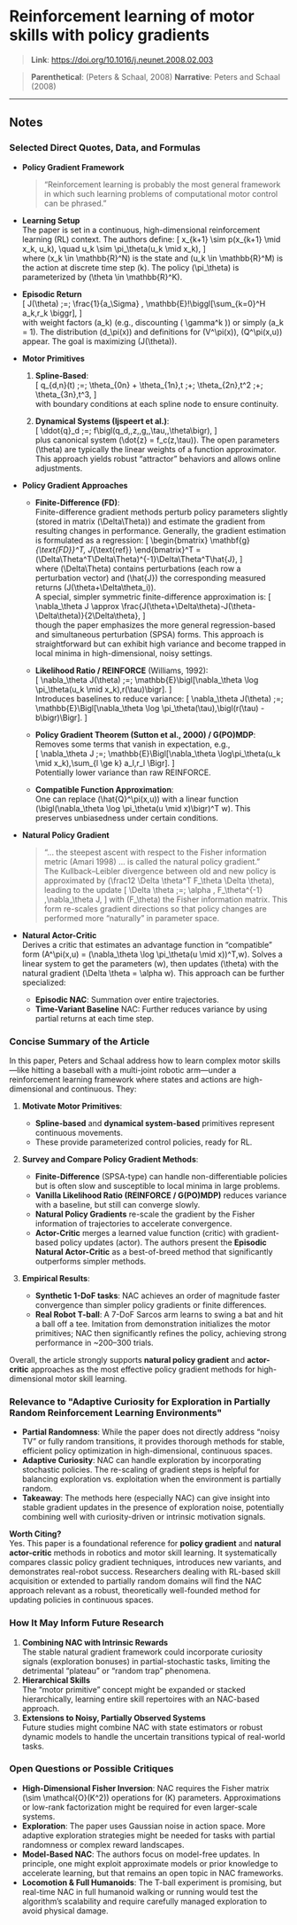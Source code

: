 # Reinforcement learning of motor skills with policy gradients

> **Link**: <https://doi.org/10.1016/j.neunet.2008.02.003>

> **Parenthetical**: (Peters & Schaal, 2008)
> **Narrative**: Peters and Schaal (2008)

---

## Notes

### Selected Direct Quotes, Data, and Formulas

- **Policy Gradient Framework**  
  > “Reinforcement learning is probably the most general framework in which such learning problems of computational motor control can be phrased.”

- **Learning Setup**  
  The paper is set in a continuous, high-dimensional reinforcement learning (RL) context. The authors define:
  \[
    x_{k+1} \sim p(x_{k+1} \mid x_k, u_k), \quad u_k \sim \pi_\theta(u_k \mid x_k),
  \]  
  where \(x_k \in \mathbb{R}^N\) is the state and \(u_k \in \mathbb{R}^M\) is the action at discrete time step \(k\). The policy \(\pi_\theta\) is parameterized by \(\theta \in \mathbb{R}^K\).

- **Episodic Return**  
  \[
    J(\theta) \;=\; \frac{1}{a_\Sigma} \, \mathbb{E}\!\biggl[\sum_{k=0}^H a_k\,r_k \biggr],
  \]  
  with weight factors \(a_k\) (e.g., discounting \( \gamma^k \)) or simply \(a_k = 1\). The distribution \(d_\pi(x)\) and definitions for \(V^\pi(x)\), \(Q^\pi(x,u)\) appear. The goal is maximizing \(J(\theta)\).

- **Motor Primitives**  
  1. **Spline-Based**:  
     \[
       q_{d,n}(t) \;=\; \theta_{0n} + \theta_{1n}\,t \;+\; \theta_{2n}\,t^2 \;+\; \theta_{3n}\,t^3,
     \]  
     with boundary conditions at each spline node to ensure continuity.

  2. **Dynamical Systems (Ijspeert et al.)**:  
     \[
       \ddot{q}_d \;=\; f\bigl(q_d,\,z,\,g,\,\tau,\,\theta\bigr),
     \]  
     plus canonical system \(\dot{z} = f_c(z,\tau)\). The open parameters \(\theta\) are typically the linear weights of a function approximator. This approach yields robust “attractor” behaviors and allows online adjustments.

- **Policy Gradient Approaches**  
  - **Finite-Difference (FD)**:  
    Finite-difference gradient methods perturb policy parameters slightly (stored in matrix \(\Delta\Theta\)) and estimate the gradient from resulting changes in performance. Generally, the gradient estimation is formulated as a regression:
    \[
      \begin{bmatrix}
      \mathbf{g}_{\text{FD}}^T, J_{\text{ref}}
      \end{bmatrix}^T 
      = (\Delta\Theta^T\Delta\Theta)^{-1}\Delta\Theta^T\hat{J},
    \]  
    where \(\Delta\Theta\) contains perturbations (each row a perturbation vector) and \(\hat{J}\) the corresponding measured returns \(J(\theta+\Delta\theta_i)\).  
    A special, simpler symmetric finite-difference approximation is:
    \[
      \nabla_\theta J \approx \frac{J(\theta+\Delta\theta)-J(\theta-\Delta\theta)}{2\Delta\theta},
    \]  
    though the paper emphasizes the more general regression-based and simultaneous perturbation (SPSA) forms. This approach is straightforward but can exhibit high variance and become trapped in local minima in high-dimensional, noisy settings.

  - **Likelihood Ratio / REINFORCE** (Williams, 1992):  
    \[
      \nabla_\theta J(\theta) \;=\; \mathbb{E}\bigl[\nabla_\theta \log \pi_\theta(u_k \mid x_k)\,r(\tau)\bigr].
    \]  
    Introduces baselines to reduce variance:
    \[
      \nabla_\theta J(\theta) \;=\; \mathbb{E}\Bigl[\nabla_\theta \log \pi_\theta(\tau)\,\bigl(r(\tau) - b\bigr)\Bigr].
    \]

  - **Policy Gradient Theorem (Sutton et al., 2000) / G(PO)MDP**:  
    Removes some terms that vanish in expectation, e.g.,  
    \[
      \nabla_\theta J \;=\; \mathbb{E}\Bigl[\nabla_\theta \log\pi_\theta(u_k \mid x_k)\,\sum_{l \ge k} a_l\,r_l \Bigr].
    \]  
    Potentially lower variance than raw REINFORCE.

  - **Compatible Function Approximation**:  
    One can replace \(\hat{Q}^\pi(x,u)\) with a linear function \(\bigl(\nabla_\theta \log \pi_\theta(u \mid x)\bigr)^T w\). This preserves unbiasedness under certain conditions.

- **Natural Policy Gradient**  
  > “... the steepest ascent with respect to the Fisher information metric (Amari 1998) ... is called the natural policy gradient.”  
  The Kullback–Leibler divergence between old and new policy is approximated by \(\frac12 \Delta \theta^T F_\theta \Delta \theta\), leading to the update
  \[
    \Delta \theta \;=\; \alpha \, F_\theta^{-1} \,\nabla_\theta J,
  \]
  with \(F_\theta\) the Fisher information matrix. This form re-scales gradient directions so that policy changes are performed more “naturally” in parameter space.

- **Natural Actor-Critic**  
  Derives a critic that estimates an advantage function in “compatible” form \(A^\pi(x,u) = (\nabla_\theta \log \pi_\theta(u \mid x))^T\,w\). Solves a linear system to get the parameters \(w\), then updates \(\theta\) with the natural gradient \(\Delta \theta = \alpha w\). This approach can be further specialized:
  - **Episodic NAC**: Summation over entire trajectories.
  - **Time-Variant Baseline** NAC: Further reduces variance by using partial returns at each time step.

### Concise Summary of the Article

In this paper, Peters and Schaal address how to learn complex motor skills—like hitting a baseball with a multi-joint robotic arm—under a reinforcement learning framework where states and actions are high-dimensional and continuous. They:

1. **Motivate Motor Primitives**:  
   - **Spline-based** and **dynamical system-based** primitives represent continuous movements.  
   - These provide parameterized control policies, ready for RL.

2. **Survey and Compare Policy Gradient Methods**:  
   - **Finite-Difference** (SPSA-type) can handle non-differentiable policies but is often slow and susceptible to local minima in large problems.  
   - **Vanilla Likelihood Ratio (REINFORCE / G(PO)MDP)** reduces variance with a baseline, but still can converge slowly.  
   - **Natural Policy Gradients** re-scale the gradient by the Fisher information of trajectories to accelerate convergence.  
   - **Actor-Critic** merges a learned value function (critic) with gradient-based policy updates (actor). The authors present the **Episodic Natural Actor-Critic** as a best-of-breed method that significantly outperforms simpler methods.

3. **Empirical Results**:  
   - **Synthetic 1-DoF tasks**: NAC achieves an order of magnitude faster convergence than simpler policy gradients or finite differences.  
   - **Real Robot T-ball**: A 7-DoF Sarcos arm learns to swing a bat and hit a ball off a tee. Imitation from demonstration initializes the motor primitives; NAC then significantly refines the policy, achieving strong performance in ~200–300 trials.

Overall, the article strongly supports **natural policy gradient** and **actor-critic** approaches as the most effective policy gradient methods for high-dimensional motor skill learning.

### Relevance to "Adaptive Curiosity for Exploration in Partially Random Reinforcement Learning Environments"

- **Partial Randomness**: While the paper does not directly address “noisy TV” or fully random transitions, it provides thorough methods for stable, efficient policy optimization in high-dimensional, continuous spaces.  
- **Adaptive Curiosity**: NAC can handle exploration by incorporating stochastic policies. The re-scaling of gradient steps is helpful for balancing exploration vs. exploitation when the environment is partially random.  
- **Takeaway**: The methods here (especially NAC) can give insight into stable gradient updates in the presence of exploration noise, potentially combining well with curiosity-driven or intrinsic motivation signals.

**Worth Citing?**  
Yes. This paper is a foundational reference for **policy gradient** and **natural actor-critic** methods in robotics and motor skill learning. It systematically compares classic policy gradient techniques, introduces new variants, and demonstrates real-robot success. Researchers dealing with RL-based skill acquisition or extended to partially random domains will find the NAC approach relevant as a robust, theoretically well-founded method for updating policies in continuous spaces.

### How It May Inform Future Research

1. **Combining NAC with Intrinsic Rewards**  
   The stable natural gradient framework could incorporate curiosity signals (exploration bonuses) in partial-stochastic tasks, limiting the detrimental “plateau” or “random trap” phenomena.
2. **Hierarchical Skills**  
   The “motor primitive” concept might be expanded or stacked hierarchically, learning entire skill repertoires with an NAC-based approach.
3. **Extensions to Noisy, Partially Observed Systems**  
   Future studies might combine NAC with state estimators or robust dynamic models to handle the uncertain transitions typical of real-world tasks.

### Open Questions or Possible Critiques

- **High-Dimensional Fisher Inversion**: NAC requires the Fisher matrix \(\sim \mathcal{O}(K^2)\) operations for \(K\) parameters. Approximations or low-rank factorization might be required for even larger-scale systems.
- **Exploration**: The paper uses Gaussian noise in action space. More adaptive exploration strategies might be needed for tasks with partial randomness or complex reward landscapes.
- **Model-Based NAC**: The authors focus on model-free updates. In principle, one might exploit approximate models or prior knowledge to accelerate learning, but that remains an open topic in NAC frameworks.
- **Locomotion & Full Humanoids**: The T-ball experiment is promising, but real-time NAC in full humanoid walking or running would test the algorithm’s scalability and require carefully managed exploration to avoid physical damage.
